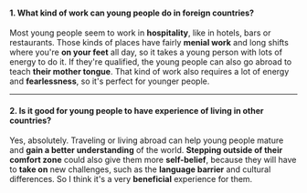 #### 1. What kind of work can young people do in foreign countries?
Most young people seem to work in **hospitality**, like in hotels, bars or restaurants. Those kinds of places have fairly **menial work** and long shifts where you're **on your feet** all day, so it takes a young person with lots of energy to do it. If they're qualified, the young people can also go abroad to teach **their mother tongue**. That kind of work also requires a lot of energy and **fearlessness**, so it's perfect for younger people.

---
#### 2. Is it good for young people to have experience of living in other countries?
Yes, absolutely. Traveling or living abroad can help young people mature and **gain a better understanding** of the world. **Stepping outside of their comfort zone** could also give them more **self-belief**, because they will have to **take on** new challenges, such as the **language barrier** and cultural differences. So I think it's a very **beneficial** experience for them.